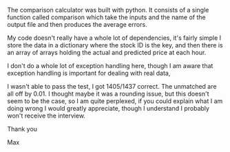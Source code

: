 
The comparison calculator was built with python. It consists of a single function
called comparison which take the inputs and the name of the output file and then produces the
average errors.

My code doesn't really have a whole lot of dependencies, it's fairly simple
I store the data in a dictionary where the stock ID is the key, and then there is an array of arrays holding the actual and predicted price at each hour.

I don't do a whole lot of exception handling here, though I am aware that 
exception handling is important for dealing with real data, 


I wasn't able to pass the test, I got 1405/1437 correct. The unmatched are all off by 0.01. I thought maybe it was a rounding issue, but this doesn't seem to be the case, so I am quite perplexed, if you could explain what I am doing wrong I would greatly appreciate, though I understand I probably won't receive the interview.

Thank you

Max





